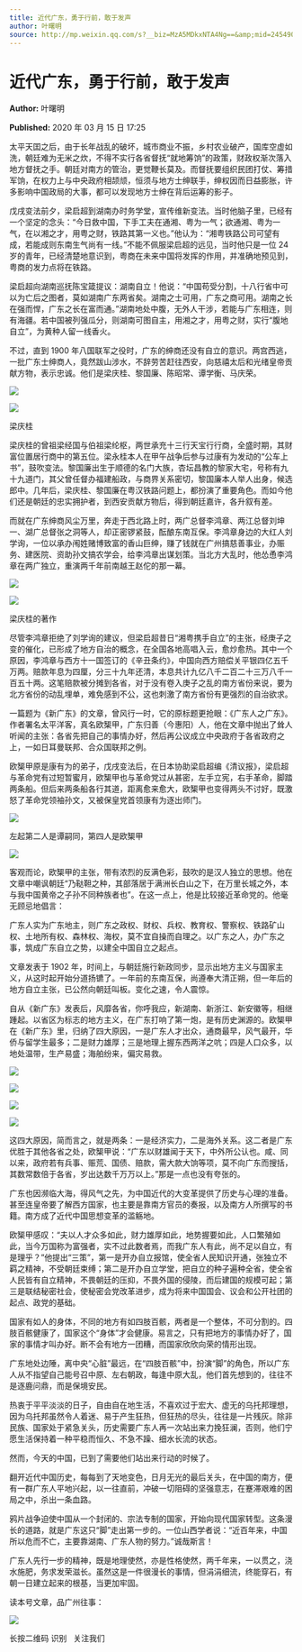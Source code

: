 ```yaml
---
title: 近代广东，勇于行前，敢于发声
author: 叶曙明
source: http://mp.weixin.qq.com/s?__biz=MzA5MDkxNTA4Ng==&amp;mid=2454908965&amp;idx=1&amp;sn=6b338ecc3818f37558a55467a9881667&amp;chksm=87a23844b0d5b15285bea288d4330d14afeb4e43d54d4310c5dbcc0f584531c61815bba8ba67#rd
---
```


# 近代广东，勇于行前，敢于发声

**Author:** 叶曙明

**Published:** 2020 年 03 月 15 日 17:25

太平天囯之后，由于长年战乱的破坏，城市商业不振，乡村农业破产，国库空虚如洗，朝廷难为无米之炊，不得不实行各省督抚“就地筹饷”的政策，财政权渐次落入地方督抚之手。朝廷对南方的管治，更觉鞭长莫及。而督抚要组织民团打仗、筹措军饷，在权力上与中央政府相颉颃，恒须与地方士绅联手，绅权因而日益膨胀，许多影响中国政局的大事，都可以发现地方士绅在背后运筹的影子。

戊戌变法前夕，梁启超到湖南办时务学堂，宣传维新变法。当时他脑子里，已经有一个坚定的念头：“今日救中国，下手工夫在通湘、粤为一气；欲通湘、粤为一气，在以湘之才，用粤之财，铁路其第一义也。”他认为：“湘粤铁路公司可望有成，若能成则东南生气尚有一线。”不能不佩服梁启超的远见，当时他只是一位 24 岁的青年，已经清楚地意识到，粤商在未来中国将发挥的作用，并准确地预见到，粤商的发力点将在铁路。

梁启超向湖南巡抚陈宝箴提议：湖南自立！他说：“中国苟受分割，十八行省中可以为亡后之图者，莫如湖南广东两省矣。湖南之士可用，广东之商可用。湖南之长在强而悍，广东之长在富而通。”湖南地处中腹，无外人干涉，若能与广东相连，则有海疆。若中国被列强瓜分，则湖南可图自主，用湘之才，用粤之财，实行“腹地自立”，为黄种人留一线香火。

不过，直到 1900 年八国联军之役时，广东的绅商还没有自立的意识。两宫西逃，一批广东士绅商人，竟然跋山涉水，不辞劳苦赶往西安，向慈禧太后和光绪皇帝贡献方物，表示忠诚。他们是梁庆桂、黎国廉、陈昭常、谭学衡、马庆荣。

![](https://mmbiz.qpic.cn/mmbiz_jpg/PJWG74pLsMZNHgREEBxhwndg7JwaTmzr3jZDnMkGk13QVMdRaKA4tG6Ydnh28lJvZj4jaJXL1LuGC77614DkBQ/640)

![](https://mmbiz.qpic.cn/mmbiz_gif/Ljib4So7yuWiaRkKXdbkAFcHgWMj4wecEjx9LZr0uxN0zt2fUGLaLbv9zATwk5o5wVGnHvc0JmdP7sXmj06CLakg/640?wx_fmt=gif)

梁庆桂

梁庆桂的曾祖梁经国与伯祖梁纶枢，两世承充十三行天宝行行商，全盛时期，其财富位置居行商中的第五位。梁永桂本人在甲午战争后参与过康有为发动的“公车上书”，鼓吹变法。黎国廉出生于顺德的名门大族，杏坛昌教的黎家大宅，号称有九十九道门，其父曾任督办福建船政，与商界关系密切，黎国廉本人举人出身，候选郎中。几年后，梁庆桂、黎国廉在粤汉铁路问题上，都扮演了重要角色。而如今他们还是朝廷的忠实拥护者，到西安贡献方物后，得到朝廷嘉许，各升叙有差。

而就在广东绅商风尘万里，奔走于西北路上时，两广总督李鸿章、两江总督刘坤一、湖广总督张之洞等人，却正密锣紧鼓，酝酿东南互保。李鸿章身边的大红人刘学询，一位以承办闱姓赌博致富的香山巨绅，赚了钱就在广州搞慈善事业，办赈务、建医院、资助孙文搞农学会，给李鸿章出谋划策。当北方大乱时，他怂恿李鸿章在两广独立，重演两千年前南越王赵佗的那一幕。

![](https://mmbiz.qpic.cn/mmbiz_jpg/PJWG74pLsMZNHgREEBxhwndg7JwaTmzrHROfojGzg3jsdpmcvK0Ov8BKVxqBFKdPd41GWmAibgBGOQh3mCdcuZw/640)

![](https://mmbiz.qpic.cn/mmbiz_gif/Ljib4So7yuWiaxPV8DlQHaZGBpC7LgF9A8nff9IufMibUoibXF6DzXZgUQaLRdbiaMtHg3eX4y1PaLXY2NYL7R2nQxg/640?wx_fmt=gif)

梁庆桂的著作

尽管李鸿章拒绝了刘学询的建议，但梁启超昔日“湘粤携手自立”的主张，经庚子之变的催化，已形成了地方自治的概念，在全国各地高唱入云，愈炒愈热。其中一个原因，李鸿章与西方十一国签订的《辛丑条约》，中国向西方赔偿关平银四亿五千万两。赔款年息为四厘，分三十九年还清，本息共计九亿八千二百二十三万八千一百五十两。这笔赔款被分摊到各省，对于没有卷入庚子之乱的南方省份来说，要为北方省份的动乱埋单，难免感到不公，这也刺激了南方省份有更强烈的自治欲求。

一篇题为《新广东》的文章，曾风行一时，它的原标题更抢眼：《广东人之广东》。作者署名太平洋客，真名欧榘甲，广东归善（今惠阳）人，他在文章中抛出了耸人听闻的主张：各省先把自己的事情办好，然后再公议成立中央政府于各省政府之上，一如日耳曼联邦、合众国联邦之例。

欧榘甲原是康有为的弟子，戊戌变法后，在日本协助梁启超编《清议报》，梁启超与革命党有过短暂蜜月，欧榘甲也与革命党过从甚密，左手立宪，右手革命，脚踏两条船。但后来两条船各行其道，距离愈来愈大，欧榘甲也变得两头不讨好，既激怒了革命党领袖孙文，又被保皇党首领康有为逐出师门。

![](https://mmbiz.qpic.cn/mmbiz_jpg/PJWG74pLsMZNHgREEBxhwndg7JwaTmzrBaicUMEBxpSLKAOv8cQQHFopa6dr35vuKWRxBricIwtnoLJbzafVGe3A/640)

左起第二人是谭嗣同，第四人是欧榘甲

![](https://mmbiz.qpic.cn/mmbiz_jpg/GCSG9VLghhqKnTsncdGcFVTHIqZu6l9QVrolOm2670g0rqIV28NvcoicRKCWK2gqVicxW637u27ZoZZFUKJorMGQ/640?wx_fmt=jpeg)

客观而论，欧榘甲的主张，带有浓烈的反满色彩，鼓吹的是汉人独立的思想。他在文章中嘲讽朝廷“乃鞑靼之种，其部落居于满洲长白山之下，在万里长城之外，本与我中国黄帝之子孙不同种族者也”。在这一点上，他是比较接近革命党的。他毫无顾忌地倡言：

广东人实为广东地主，则广东之政权、财权、兵权、教育权、警察权、铁路矿山权、土地所有权、森林权、海权，莫不宜自操而自理之。以广东之人，办广东之事，筑成广东自立之势，以建全中国自立之起点。

文章发表于 1902 年，时间上，与朝廷施行新政同步，显示出地方主义与国家主义，从这时起开始分道扬镳了。一年前的东南互保，尚遵奉大清正朔，但一年后的地方自立主张，已公然向朝廷叫板。变化之速，令人震惊。

自从《新广东》发表后，风靡各省，你呼我应，新湖南、新浙江、新安徽等，相继踵起。以省区为标志的地方主义，在广东打响了第一炮，是有历史渊源的。欧榘甲在《新广东》里，归纳了四大原因，一是广东人才出众，通商最早，风气最开，华侨与留学生最多；二是财力雄厚；三是地理上握东西两洋之吭；四是人口众多，以地处温带，生产易盛；海舶纷来，偏灾易救。

![](https://mmbiz.qpic.cn/mmbiz_png/Ljib4So7yuWg2CNvHhiaOQoTGGib6YnGXj3Q37icFOjMuDb3GA12ESeicZr2mic9j1IJdn2FW8EdhGqvrTM7Uiat8AHibw/640?wx_fmt=png)

![](https://mmbiz.qpic.cn/mmbiz_jpg/PJWG74pLsMZNHgREEBxhwndg7JwaTmzrVeWvUlNEibkHPOEO0sWknGib6GjLibwlrMJfPL2riavqbia8Cac7mNwUvaQ/640)

![](https://mmbiz.qpic.cn/mmbiz_png/Ljib4So7yuWg2CNvHhiaOQoTGGib6YnGXj3Q37icFOjMuDb3GA12ESeicZr2mic9j1IJdn2FW8EdhGqvrTM7Uiat8AHibw/640?wx_fmt=png)

![](https://mmbiz.qpic.cn/mmbiz_png/Ljib4So7yuWjgINrN72W7AwgiaqWlJJfJg7RQPtVjGIF1m7QZ47gNtFk06Ql0nibicTvEpbtI4SXhThwcpmbfW7XvA/640?wx_fmt=png)

这四大原因，简而言之，就是两条：一是经济实力，二是海外关系。这二者是广东优胜于其他各省之处，欧榘甲说：“广东以财雄闻于天下，中外所公认也。咸、同以来，政府若有兵事、赈荒、国债、赔款，需大款大饷等项，莫不向广东而搜括，其数常数倍于各省，岁出达数千万万以上。”那是一点也没有夸张的。

广东也因濒临大海，得风气之先，为中国近代的大变革提供了历史与心理的准备。甚至连皇帝要了解西方国家，也主要是靠南方官员的奏报，以及南方人所撰写的书籍。南方成了近代中国思想变革的滥觞地。

欧榘甲感叹：“夫以人才众多如此，财力雄厚如此，地势握要如此，人口繁殖如此，当今万国称为富强者，实不过此数者焉，而我广东人有此，尚不足以自立，有是理乎？”他提出“三策”，第一是开办自立报馆，使全省人民知识开通，张独立不羁之精神，不受朝廷束缚；第二是开办自立学堂，把自立的种子遍种全省，使全省人民皆有自立精神，不畏朝廷的压抑，不畏外国的侵陵，而后建国的规模可起；第三是联结秘密社会，使秘密会党改革进步，成为将来中国国会、议会和公开社团的起点、政党的基础。

国家有如人的身体，不同的地方有如四肢百骸，两者是一个整体，不可分割的。四肢百骸健康了，国家这个“身体”才会健康。易言之，只有把地方的事情办好了，国家的事情才叫办好。断不会有地方一团糟，而国家欣欣向荣的情形出现。

广东地处边陲，离中央“心脏”最远，在“四肢百骸”中，扮演“脚”的角色，所以广东人从不指望自己能号召中原、左右朝政，每逢中原大乱，他们首先想到的，往往不是逐鹿问鼎，而是保境安民。

热衷于平平淡淡的日子，自由自在地生活，不喜欢过于宏大、虚无的乌托邦理想，因为乌托邦虽然令人着迷、易于产生狂热，但狂热的尽头，往往是一片残灰。除非民族、国家处于紧急关头，历史需要广东人再一次站出来力挽狂澜，否则，他们宁愿生活保持着一种平稳而恒久、不急不躁、细水长流的状态。

然而，今天的中国，已到了需要他们站出来行动的时候了。

翻开近代中国历史，每每到了天地变色，日月无光的最后关头，在中国的南方，便有一群广东人平地兴起，以一往直前，冲破一切阻碍的坚强意志，在蹇滞艰难的困局之中，杀出一条血路。

鸦片战争迫使中国从一个封闭的、宗法专制的国家，开始向现代国家转型。这条漫长的道路，就是广东这只“脚”走出第一步的。一位山西学者说：“近百年来，中国所以危而不亡，主要靠湖南、广东人物的努力。”诚哉斯言！

广东人先行一步的精神，既是地理使然，亦是性格使然，两千年来，一以贯之，浇水施肥，务求发荣滋长。虽然这是一件很漫长的事情，但涓涓细流，终能穿石，有朝一日建立起来的根基，当更加牢固。

读本号文章，品广州往事：

![](https://mmbiz.qpic.cn/mmbiz_jpg/PJWG74pLsMaozLudXOzRblBbJLge0Cicrs08tBnq19cGoN0iacXkFnwOiaiaricDicxGzQZsSSZJMHYB9G7FUAlqCzvw/640)

长按二维码 识别   关注我们
